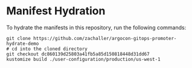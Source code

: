 # Manifest Hydration

To hydrate the manifests in this repository, run the following commands:

```shell
git clone https://github.com/zachaller/argocon-gitops-promoter-hydrate-demo
# cd into the cloned directory
git checkout dc860139d25803a41fb5a85d150818448d31dd67
kustomize build ./user-configuration/production/us-west-1
```
